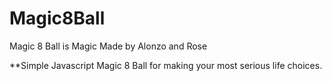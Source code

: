 # Magic8Ball
Magic 8 Ball is Magic
Made by Alonzo and Rose

**Simple Javascript Magic 8 Ball for making your most serious life choices.
